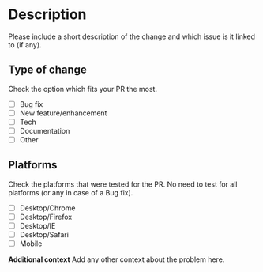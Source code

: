 # Description

Please include a short description of the change and which issue is it linked to (if any).

## Type of change

Check the option which fits your PR the most.

- [ ] Bug fix
- [ ] New feature/enhancement
- [ ] Tech
- [ ] Documentation
- [ ] Other

## Platforms

Check the platforms that were tested for the PR. No need to test for all platforms (or any in case of a Bug fix).

- [ ] Desktop/Chrome
- [ ] Desktop/Firefox
- [ ] Desktop/IE
- [ ] Desktop/Safari
- [ ] Mobile

**Additional context**
Add any other context about the problem here.
